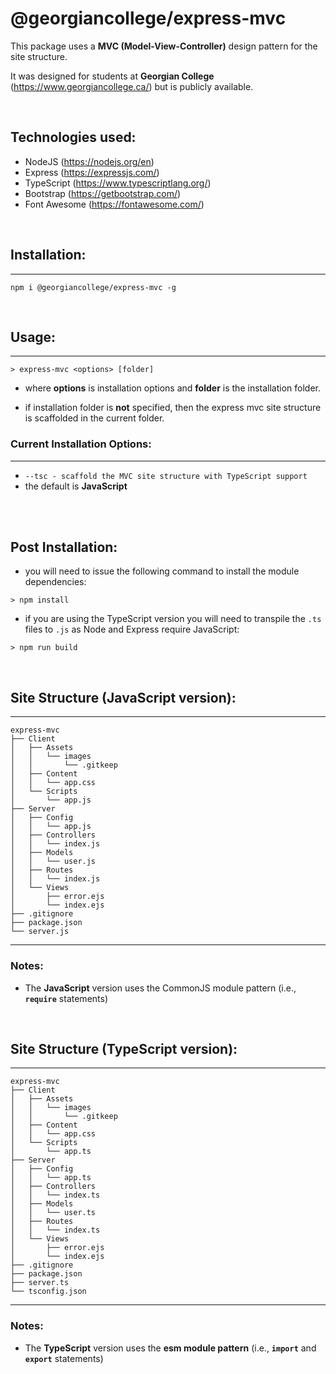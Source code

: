 # @georgiancollege/express-mvc
This package uses a **MVC (Model-View-Controller)** design pattern for the site structure.

It was designed for students at **Georgian College** (https://www.georgiancollege.ca/) but is publicly available.

<br>

## Technologies used:
- NodeJS (https://nodejs.org/en)
- Express (https://expressjs.com/)
- TypeScript (https://www.typescriptlang.org/)
- Bootstrap (https://getbootstrap.com/)
- Font Awesome (https://fontawesome.com/)

<br>

## Installation:
---
```
npm i @georgiancollege/express-mvc -g
```

<br>

## Usage:
---
```
> express-mvc <options> [folder]
```

- where **options** is installation options and **folder** is the installation folder. 

- if installation folder is **not** specified, then the express mvc site structure is scaffolded in the current folder.
### Current Installation Options:
---
- ```--tsc - scaffold the MVC site structure with TypeScript support```
- the default is **JavaScript**


<br>
<br>

## Post Installation:
- you will need to issue the following command to install the module dependencies:

```
> npm install 
```

- if you are using the TypeScript version you will need to transpile the ```.ts``` files to ```.js``` as Node and Express require JavaScript:

```
> npm run build
```

<br>

## Site Structure (JavaScript version):
---
```
express-mvc
├── Client
│   ├── Assets
│   │   └── images
│   │       └── .gitkeep
│   ├── Content
│   │   └── app.css
│   └── Scripts
│       └── app.js
├── Server
│   ├── Config
│   │   └── app.js
│   ├── Controllers
│   │   └── index.js
│   ├── Models
│   │   └── user.js
│   ├── Routes
│   │   └── index.js
│   └── Views
│       ├── error.ejs
│       └── index.ejs
├── .gitignore
├── package.json
└── server.js
```
---
### Notes:
- The **JavaScript** version uses the CommonJS module pattern (i.e., **```require```** statements)


<br>


## Site Structure (TypeScript version):
---
```
express-mvc
├── Client
│   ├── Assets
│   │   └── images
│   │       └── .gitkeep
│   ├── Content
│   │   └── app.css
│   └── Scripts
│       └── app.ts
├── Server
│   ├── Config
│   │   └── app.ts
│   ├── Controllers
│   │   └── index.ts
│   ├── Models
│   │   └── user.ts
│   ├── Routes
│   │   └── index.ts
│   └── Views
│       ├── error.ejs
│       └── index.ejs
├── .gitignore
├── package.json
├── server.ts
└── tsconfig.json
```
---
### Notes:
- The **TypeScript** version uses the **esm module pattern** (i.e., **```import```** and **```export```** statements)